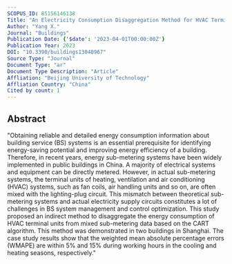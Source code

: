 ```yaml
---
SCOPUS_ID: 85156146138
Title: "An Electricity Consumption Disaggregation Method for HVAC Terminal Units in Sub-Metered Buildings Based on CART Algorithm"
Author: "Yang X."
Journal: "Buildings"
Publication Date: {'$date': '2023-04-01T00:00:00Z'}
Publication Year: 2023
DOI: "10.3390/buildings13040967"
Source Type: "Journal"
Document Type: "ar"
Document Type Description: "Article"
Affliation: "Beijing University of Technology"
Affliation Country: "China"
Cited by count: 1
---
```


## Abstract
"Obtaining reliable and detailed energy consumption information about building service (BS) systems is an essential prerequisite for identifying energy-saving potential and improving energy efficiency of a building. Therefore, in recent years, energy sub-metering systems have been widely implemented in public buildings in China. A majority of electrical systems and equipment can be directly metered. However, in actual sub-metering systems, the terminal units of heating, ventilation and air conditioning (HVAC) systems, such as fan coils, air handling units and so on, are often mixed with the lighting-plug circuit. This mismatch between theoretical sub-metering systems and actual electricity supply circuits constitutes a lot of challenges in BS system management and control optimization. This study proposed an indirect method to disaggregate the energy consumption of HVAC terminal units from mixed sub-metering data based on the CART algorithm. This method was demonstrated in two buildings in Shanghai. The case study results show that the weighted mean absolute percentage errors (WMAPE) are within 5% and 15% during working hours in the cooling and heating seasons, respectively."
